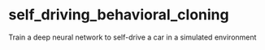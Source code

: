 # self_driving_behavioral_cloning
Train a deep neural network to self-drive a car in a simulated environment
